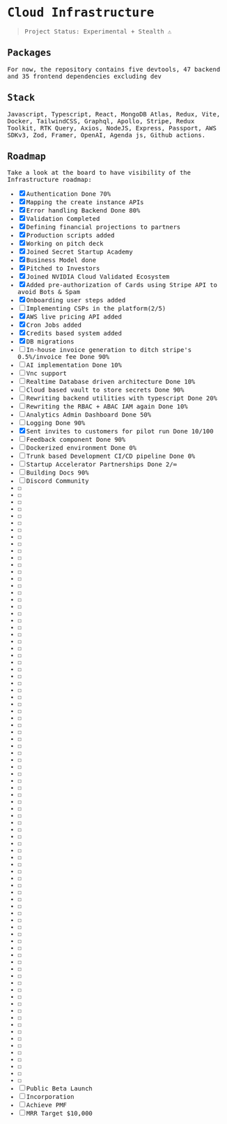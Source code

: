 <samp>

# Cloud Infrastructure

> Project Status: Experimental + Stealth ⚠️

## Packages

For now, the repository contains five devtools, 47 backend and 35 frontend dependencies excluding dev

## Stack
Javascript, Typescript, React, MongoDB Atlas, Redux, Vite, Docker, TailwindCSS, Graphql, Apollo, Stripe, Redux Toolkit, RTK Query, Axios, NodeJS, Express, Passport, AWS SDKv3, Zod, Framer, OpenAI, Agenda js, Github actions.

## Roadmap

Take a look at the board to have visibility of the Infrastructure roadmap:

- [x] Authentication Done 70%
- [x] Mapping the create instance APIs
- [x] Error handling Backend Done 80%
- [x] Validation Completed
- [x] Defining financial projections to partners 
- [x] Production scripts added
- [x] Working on pitch deck
- [x] Joined Secret Startup Academy
- [x] Business Model done
- [x] Pitched to Investors
- [x] Joined NVIDIA Cloud Validated Ecosystem
- [x] Added pre-authorization of Cards using Stripe API to avoid Bots & Spam
- [x] Onboarding user steps added
- [ ] Implementing CSPs in the platform(2/5)
- [x] AWS live pricing API added
- [x] Cron Jobs added
- [x] Credits based system added
- [x] DB migrations
- [ ] In-house invoice generation to ditch stripe's 0.5%/invoice fee Done 90%
- [ ] AI implementation Done 10%
- [ ] Vnc support
- [ ] Realtime Database driven architecture Done 10%
- [ ] Cloud based vault to store secrets Done 90%
- [ ] Rewriting backend utilities with typescript Done 20%
- [ ] Rewriting the RBAC + ABAC IAM again Done 10%
- [ ] Analytics Admin Dashboard Done 50%
- [ ] Logging Done 90%
- [x] Sent invites to customers for pilot run Done 10/100
- [ ] Feedback component Done 90%
- [ ] Dockerized environment Done 0%
- [ ] Trunk based Development CI/CD pipeline Done 0%
- [ ] Startup Accelerator Partnerships Done 2/∞
- [ ] Building Docs 90%
- [ ] Discord Community
- [ ]
- [ ]
- [ ]
- [ ]
- [ ]
- [ ]
- [ ]
- [ ]
- [ ]
- [ ]
- [ ]
- [ ]
- [ ]
- [ ]
- [ ]
- [ ]
- [ ]
- [ ]
- [ ]
- [ ]
- [ ]
- [ ]
- [ ]
- [ ]
- [ ]
- [ ]
- [ ]
- [ ]
- [ ]
- [ ]
- [ ]
- [ ]
- [ ]
- [ ]
- [ ]
- [ ]
- [ ]
- [ ]
- [ ]
- [ ]
- [ ]
- [ ]
- [ ]
- [ ]
- [ ]
- [ ]
- [ ]
- [ ]
- [ ]
- [ ]
- [ ]
- [ ]
- [ ]
- [ ]
- [ ]
- [ ]
- [ ]
- [ ]
- [ ]
- [ ]
- [ ]
- [ ]
- [ ]
- [ ]
- [ ]
- [ ]
- [ ]
- [ ]
- [ ]
- [ ]
- [ ]
- [ ]
- [ ]
- [ ]
- [ ]
- [ ]
- [ ]
- [ ]
- [ ]
- [ ]
- [ ]
- [ ]
- [ ]
- [ ]
- [ ]
- [ ]
- [ ] Public Beta Launch
- [ ] Incorporation
- [ ] Achieve PMF
- [ ] MRR Target $10,000

</samp>
